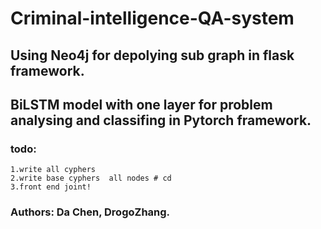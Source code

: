 # Criminal-intelligence-QA-system
## Using Neo4j for depolying sub graph in flask framework.
## BiLSTM model with one layer for problem analysing and classifing in Pytorch framework.


### todo:
	1.write all cyphers 
	2.write base cyphers  all nodes # cd 
	3.front end joint!


### Authors: Da Chen, DrogoZhang.

